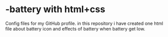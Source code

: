 # -battery with html+css
Config files for my GitHub profile.
in this repository i have created one html file 
about battery icon and effects of battery when battery get low.
